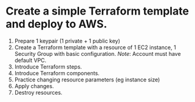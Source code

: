 
# Create a simple Terraform template and deploy to AWS.

1. Prepare 1 keypair (1 private + 1 public key)
2. Create a Terraform template with a resource of 1 EC2 instance, 1 Security Group with basic configuration. 
*Note*: Account must have default VPC.
3. Introduce Terraform steps.
4. Introduce Terraform components.
5. Practice changing resource parameters (eg instance size)
6. Apply changes.
7. Destroy resources.